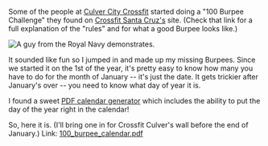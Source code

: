 <!--
.. title: 100 Burpee Challenge: PDF Calendar
.. date: 2009/01/07 13:37
.. slug: index
.. tags:
.. link:
.. description:
-->

Some of the people at [Culver City Crossfit](http://culvercitycrossfit.com) started doing a "100 Burpee Challenge" they found on [Crossfit Santa Cruz's](http://www.crossfitsantacruz.com/crossfit_santa_cruz/burpee-challenge-details.html) site. (Check that link for a full explanation of the "rules" and for what a good Burpee looks like.)

![A guy from the Royal Navy demonstrates.](/images/burpee.gif)

It sounded like fun so I jumped in and made up my missing Burpees. Since we started it on the 1st of the year, it's pretty easy to know how many you have to do for the month of January -- it's just the date. It gets trickier after January's over -- you need to know what day of year it is.

I found a sweet [PDF calendar generator](http://www.pdfcalendar.com/12-weeks/) which includes the ability to put the day of the year right in the calendar! 

So, here it is. (I'll bring one in for Crossfit Culver's wall before the end of January.)
Link: [100_burpee_calendar.pdf](/images/100-burpee-calendar.pdf)
